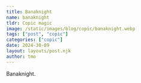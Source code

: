 ```yaml
---
title: Banaknight
name: banaknight
tldr: Copic magic
image: /static/images/blog/copic/banaknight.webp
tags: ["post", "copic"]
categories: ["copic"]
date: 2024-30-09
layout: layouts/post.njk
author: tmo
---
```


Banaknight.

